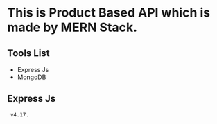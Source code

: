 # This is Product Based API which is made by MERN Stack.

## Tools List
  - Express Js
  - MongoDB
  
## Express Js 
```
 v4.17.
```